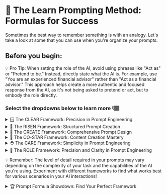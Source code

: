 # 🌟 The Learn Prompting Method: Formulas for Success

Sometimes the best way to remember something is with an analogy. Let's take a look at some that you can use when you're organize your prompts.

## Before you begin: 

💡 Pro Tip: When setting the role of the AI, avoid using phrases like "Act as" or "Pretend to be." Instead, directly state what the AI is. For example, use "You are an experienced financial advisor" rather than "Act as a financial advisor." This approach helps create a more authentic and focused response from the AI, as it's not being asked to pretend or act, but to embody the role directly.

### Select the dropdowns below to learn more 👇🏽

<details>
<summary>🪟 The CLEAR Framework: Precision in Prompt Engineering</summary>

Enhance your AI prompts with the CLEAR framework, a systematic approach to creating detailed and effective instructions:

<img src="clear_prompt_formula.png" alt="Alt text" width="350" height="300">

Let's explore each component:

### 🌍 Context (C)
Provide background information or situational details.
<pre><code class="language-plaintext">Example: "We're launching a new eco-friendly product line"</code></pre>

### 📏 Logistics (L)
Specify format, length, or other parameters.
<pre><code class="language-plaintext">Example: "Create a 500-word blog post with 3 main sections"</code></pre>

### 📚 Examples (E)
Offer samples of what you want (or don't want).
<pre><code class="language-plaintext">Example: "Similar in tone to [link to example], but more casual"</code></pre>

### 👥 Audience (A)
Define the target audience for the content.
<pre><code class="language-plaintext">Example: "This is for environmentally conscious millennials"</code></pre>

### 🔬 Refinement (R)
Add constraints or additional details to focus the output.
<pre><code class="language-plaintext">Example: "Include statistics from reputable environmental organizations"</code></pre>

💡 Pro Tip: The CLEAR framework helps you create comprehensive prompts that leave little room for misinterpretation, resulting in more accurate and tailored AI responses.

### Example Prompt Using CLEAR:

<pre><code class="language-plaintext">🌍 Context: Our company is launching a new line of biodegradable packaging materials made from seaweed.

📏 Logistics: Create a 600-word press release with a catchy headline, three body paragraphs, and a boilerplate about our company.

📚 Examples: The tone should be similar to this eco-friendly product launch [insert link], but with more emphasis on innovation and sustainability.

👥 Audience: This press release is aimed at environmental journalists and eco-conscious consumers aged 25-40.

🔬 Refinement:
- Include at least two quotes: one from our CEO and one from an environmental scientist.
- Mention our product's ocean-safe certification.
- Incorporate statistics on plastic pollution in oceans.
- End with a call-to-action for journalists to request product samples.</code></pre>

</details>

<details>
<summary>🌠 The RISEN Framework: Structured Prompt Creation</summary>

<img src="risen_prompt_formula.png" alt="Alt text" width="350" height="300">

Let's break down each component:

### 🎭 Role (R)
Assign a specific role or persona to the AI.
<pre><code class="language-plaintext">Example: "Act as a professional copywriter" or "You are an expert SEO optimizer"</code></pre>

### 📝 Instructions (I)
Clearly state what you want the AI to do.
<pre><code class="language-plaintext">Example: "Write a blog article about yoga"</code></pre>

### 🪜 Steps (S)
Provide detailed steps for completing the task.
<pre><code class="language-plaintext">Example: "Start with an attention-grabbing hook, include three main points with examples, and end with a strong call-to-action"</code></pre>

### 🎯 End Goal (E)
Specify the desired outcome or target audience.
<pre><code class="language-plaintext">Example: "This article is aimed at intermediate yoga practitioners looking to deepen their practice"</code></pre>

### 🔍 Narrowing (N)
Set constraints or limitations for the output.
<pre><code class="language-plaintext">Example: "Make the article between 500-750 words, use natural language, and avoid overly technical terms"</code></pre>

💡 Pro Tip: Using the RISEN framework transforms basic prompts into powerful, reusable assets for your AI interactions.

### Example Prompt Using RISEN:

<pre><code class="language-plaintext">🎭 Role: Act as a professional copywriter with expertise in health and wellness topics.

📝 Instructions: Write a blog article about the benefits of practicing yoga regularly.

🪜 Steps:
1. Begin with an engaging hook that captures the reader's attention.
2. Present three main benefits of regular yoga practice, each with a real-life example or scientific backing.
3. Include a brief paragraph addressing common misconceptions about yoga.
4. Conclude with a strong call-to-action encouraging readers to start or continue their yoga journey.

🎯 End Goal: This article should inspire and inform intermediate-level yoga practitioners looking to deepen their commitment to regular practice.

🔍 Narrowing:
- Keep the article between 600-800 words.
- Use a friendly, conversational tone while maintaining a professional demeanor.
- Avoid overly technical jargon, but include 2-3 yoga-specific terms with brief explanations.
- Incorporate one or two short, motivational quotes from renowned yoga instructors.</code></pre>

🔑 Remember: The RISEN framework helps you communicate more effectively with AI, resulting in higher-quality outputs tailored to your specific needs. Save and reuse your well-crafted prompts to build an efficient prompt library for your projects!

</details>

<details>
<summary>🧱 The CREATE Framework: Comprehensive Prompt Design</summary>

Elevate your AI interactions with the CREATE framework, a detailed approach to prompt engineering:

<img src="create_prompt_formula.png" alt="Alt text" width="350" height="400">

Let's explore each component:

### 🎭 Character (C)
Specify the role for the AI to assume.
<pre><code class="language-plaintext">Example: "You are a renowned marine biologist"</code></pre>

### 📝 Request (R)
Clearly state what you want the AI to do.
<pre><code class="language-plaintext">Example: "Write an article about coral reef conservation"</code></pre>

### 📚 Examples (E)
Provide samples to guide the AI's output.
<pre><code class="language-plaintext">Example: "Use a style similar to National Geographic articles"</code></pre>

### 🔧 Additions/Adjustments (A)
Stipulate any necessary modifications or special requirements.
<pre><code class="language-plaintext">Example: "Include a section on how individuals can contribute to conservation efforts"</code></pre>

### 📊 Type of output (T)
Specify the desired format for the response.
<pre><code class="language-plaintext">Example: "Present the information in a 1000-word blog post format with subheadings"</code></pre>

### ➕ Extras (E)
Offer additional interactions or information to enhance the output.
<pre><code class="language-plaintext">Example: "After the main content, include a FAQ section with 5 common questions about coral reefs"</code></pre>

💡 Pro Tip: CREATE allows for a highly detailed and customized prompt, ensuring the AI understands both the content and structure you desire.

### Example Prompt Using CREATE:

<pre><code class="language-plaintext">🎭 Character: You are a renowned marine biologist with 20 years of experience in coral reef research.

📝 Request: Write an engaging article about the importance of coral reef conservation and the threats they face.

📚 Examples: Use a style similar to National Geographic articles, balancing scientific information with accessible language.

🔧 Additions/Adjustments: Include a section on innovative conservation techniques and how AI is being used in marine biology.

📊 Type of output: Present the information in a 1000-word blog post format with clear subheadings and a compelling introduction.

➕ Extras: After the main content, include a "How You Can Help" section with 5 actionable steps readers can take to support coral reef conservation.</code></pre>

</details>

<details>
<summary>🌟 The CO-STAR Framework: Content Creation Mastery</summary>

Optimize your content creation prompts with the CO-STAR framework:

<img src="costar_prompt_formula.png" alt="Alt text" width="350" height="400">

Let's break down each element:

### 🌍 Context (C)
Provide background information for the task.
<pre><code class="language-plaintext">Example: "We're a tech startup launching a new AI-powered smartwatch"</code></pre>

### 🎯 Objective (O)
Define the specific task for the AI.
<pre><code class="language-plaintext">Example: "Create a product description for our e-commerce website"</code></pre>

### ✍️ Style (S)
Specify the desired writing style.
<pre><code class="language-plaintext">Example: "Use a modern, tech-savvy writing style with short, impactful sentences"</code></pre>

### 🎭 Tone (T)
Indicate the appropriate tone for the content.
<pre><code class="language-plaintext">Example: "Maintain an excited and innovative tone throughout the description"</code></pre>

### 👥 Audience (A)
Define the target audience for the content.
<pre><code class="language-plaintext">Example: "Our primary audience is tech-enthusiastic millennials aged 25-40"</code></pre>

### 📄 Response (R)
Specify the type and format of the response needed.
<pre><code class="language-plaintext">Example: "Provide a 300-word product description with 3-5 bullet points highlighting key features"</code></pre>

💡 Pro Tip: CO-STAR is particularly effective for marketing and content creation tasks, ensuring your AI-generated content aligns perfectly with your brand voice and target audience.

### Example Prompt Using CO-STAR:

<pre><code class="language-plaintext">🌍 Context: Our tech startup is launching an AI-powered smartwatch that focuses on holistic health monitoring and productivity enhancement.

🎯 Objective: Create an engaging product description for our e-commerce website that highlights the unique features of our smartwatch.

✍️ Style: Use a modern, tech-savvy writing style with short, impactful sentences. Incorporate relevant tech jargon, but ensure it remains accessible to non-experts.

🎭 Tone: Maintain an excited and innovative tone throughout the description, emphasizing how our product is revolutionizing the smartwatch industry.

👥 Audience: Our primary audience is tech-enthusiastic millennials aged 25-40 who are health-conscious and productivity-oriented.

📄 Response: Provide a 300-word product description with an attention-grabbing headline, a compelling opening paragraph, and 3-5 bullet points highlighting key features. Conclude with a strong call-to-action encouraging pre-orders.</code></pre>

</details>

<details>
<summary>⛑️ The CARE Framework: Simplicity in Prompt Engineering</summary>

Streamline your prompt creation with the CARE framework, focusing on essential elements:

<img src="care_prompt_formula.png" alt="Alt text" width="350" height="300">

Let's examine each component:

### 🌍 Context (C)
Describe the situation or background.
<pre><code class="language-plaintext">Example: "You're a financial advisor helping a young couple plan for retirement"</code></pre>

### 📝 Ask (A)
Request a specific action or output.
<pre><code class="language-plaintext">Example: "Create a step-by-step guide for setting up a diversified investment portfolio"</code></pre>

### 🚧 Rules (R)
Provide constraints or guidelines.
<pre><code class="language-plaintext">Example: "Focus on low-risk, long-term strategies suitable for beginners"</code></pre>

### 📚 Examples (E)
Demonstrate what you want with samples.
<pre><code class="language-plaintext">Example: "The guide should be similar in structure to this example: [link to sample guide]"</code></pre>

💡 Pro Tip: CARE is perfect for quick, focused prompts when you need a straightforward approach without sacrificing clarity or effectiveness.

### Example Prompt Using CARE:

<pre><code class="language-plaintext">🌍 Context: You're a financial advisor helping a young couple (both 28 years old) create a retirement savings plan. They have stable jobs but limited investment knowledge.

📝 Ask: Create a comprehensive yet easy-to-understand guide for setting up and managing a diversified investment portfolio aimed at long-term growth for retirement.

🚧 Rules: 
- Focus on low to moderate-risk strategies suitable for beginners
- Include a mix of investment types (e.g., index funds, bonds, ETFs)
- Explain the importance of regular contributions and compound interest
- Address common mistakes and misconceptions for new investors

📚 Examples: The guide should be structured similarly to this example: [link to sample retirement planning guide], but with more emphasis on starting early and the power of compound interest over time.</code></pre>

</details>

<details>
<summary>🎥 The ROLE Framework: Precision and Clarity in Prompt Engineering</summary>

Enhance your AI interactions with the ROLE framework, a focused approach to prompt creation:

<img src="role_prompt_formula.png" alt="Alt text" width="350" height="300">

Let's break down each component:

### 1. 🎭 Role (R)
- Define a specific role for the AI to assume.
<pre><code class="language-plaintext">Example: "Act as a seasoned investigative journalist"</code></pre>

### 2. 📊 Output (O)
- Specify the desired format of the response.
<pre><code class="language-plaintext">Example: "Provide a detailed article with subheadings and a summary box"</code></pre>

### 3. 🚧 Limitations (L)
- Set constraints for the AI's response.
<pre><code class="language-plaintext">Example: "Avoid using technical jargon and keep sentences under 20 words"</code></pre>

### 4. ➕ Extras (E)
- Provide additional context to enhance the quality of the response.
<pre><code class="language-plaintext">Example: "Include two expert quotes and link to reputable sources"</code></pre>

💡 Pro Tip: The ROLE framework helps you create focused, well-structured prompts that guide the AI to produce precisely what you need.

### Example Prompt Using ROLE:

<pre><code class="language-plaintext">🎭 Role: You are direct response copywriter with 15 years of experience in the health and wellness industry.

📊 Output: Create a compelling email sequence for a new vitamin supplement launch. Include 3 emails:
1. Teaser email (150 words)
2. Launch email (300 words)
3. Follow-up email (200 words)
Each email should have a clear subject line, engaging opening, bullet points of benefits, and a strong call-to-action.

🚧 Limitations: 
- Keep sentences short and punchy (max 15 words)
- No medical jargon or complex scientific terms
- Avoid using exclamation marks more than once per email

➕ Extras: 
- Our target audience is health-conscious professionals aged 35-55
- The supplement's key benefits are improved energy, better sleep, and enhanced immune function
- Include a limited-time offer of 20% off for early bird customers</code></pre>

</details>

💡 Remember: The level of detail required in your prompts may vary depending on the complexity of your task and the capabilities of the AI you're using. Experiment with different frameworks to find what works best for various scenarios in your AI interactions!

<details>
<summary>🏆 Prompt Formula Showdown: Find Your Perfect Framework</summary>

## Objective
Create a compelling product description for a new, eco-friendly water bottle that keeps drinks cold for 24 hours and hot for 12 hours.

## Instructions

1. Use each of the following frameworks to create a prompt for this task:
   - RISEN
   - CLEAR
   - CREATE
   - CO-STAR
   - CARE
   - ROLE

2. Input each prompt into your preferred LLM (e.g., ChatGPT, Claude, etc.).

3. Compare the outputs and evaluate them based on the following criteria:
   - Clarity of description
   - Persuasiveness
   - Inclusion of key features
   - Alignment with eco-friendly messaging
   - Overall impact and memorability

4. Rank the frameworks based on the quality of their outputs.

💡 Pro Tip: Keep track of your prompts and the resulting outputs. This will help you identify which elements of each framework are most effective for your specific needs.

### Example Evaluation Table

<pre><code class="language-plaintext">| Framework | Clarity | Persuasiveness | Key Features | Eco-Friendly | Overall Impact | Rank |
|-----------|---------|----------------|--------------|--------------|-----------------|------|
| RISEN     |         |                |              |              |                 |      |
| CLEAR     |         |                |              |              |                 |      |
| CREATE    |         |                |              |              |                 |      |
| CO-STAR   |         |                |              |              |                 |      |
| CARE      |         |                |              |              |                 |      |
| ROLE      |         |                |              |              |                 |      |
</code></pre>

💡 Pro Tip: As you work through each framework, pay attention to which aspects of the prompt seem to yield the best results. You might find that certain elements from different frameworks work particularly well together!
After completing this activity, reflect on which framework(s) produced the best results for this particular task. Consider how you might combine elements from different frameworks to create your own custom approach for future prompts.

</details>
